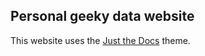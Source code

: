 ## Personal geeky data website
This website uses the [Just the Docs] theme.

[Just the Docs]: https://just-the-docs.com

